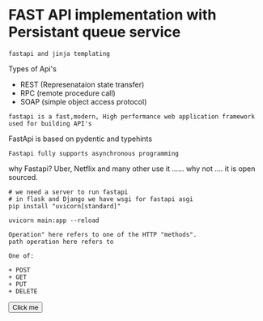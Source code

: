 # FAST API implementation with Persistant queue service
```
fastapi and jinja templating
```
Types of Api's
+ REST (Represenataion state transfer)
+ RPC (remote procedure call)
+ SOAP (simple object access protocol)

```
fastapi is a fast,modern, High performance web application framework used for building API's
```
FastApi is based on pydentic and typehints
```
Fastapi fully supports asynchronous programming
```
why Fastapi?
Uber, Netflix and many other use it ...... why not .... it is open sourced.

```
# we need a server to run fastapi
# in flask and Django we have wsgi for fastapi asgi
pip install "uvicorn[standard]"
```
```
uvicorn main:app --reload
```
```
Operation" here refers to one of the HTTP "methods".
path operation here refers to

One of:

+ POST
+ GET
+ PUT
+ DELETE
```
<button onclick="location.href='{{ url_for('/') }}';">Click me</button>